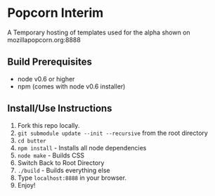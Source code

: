 Popcorn Interim
===============

A Temporary hosting of templates used for the alpha shown on mozillapopcorn.org:8888

Build Prerequisites
-------------------

* node v0.6 or higher
* npm (comes with node v0.6 installer)

Install/Use Instructions
------------------------

1. Fork this repo locally.
2. `git submodule update --init --recursive` from the root directory
3. `cd butter`
4. `npm install` - Installs all node dependencies
5. `node make` - Builds CSS
6. Switch Back to Root Directory
7. `./build` - Builds everything else
8. Type `localhost:8888` in your browser.
9. Enjoy!
